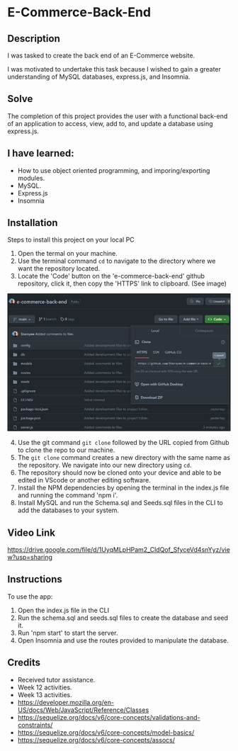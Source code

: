 # E-Commerce-Back-End

## Description
I was tasked to create the back end of an E-Commerce website.

I was motivated to undertake this task because I wished to gain a greater understanding of MySQL databases, express.js, and Insomnia.

## Solve
The completion of this project provides the user with a functional back-end of an application to access, view, add to, and update a database using express.js.

## I have learned:
* How to use object oriented programming, and imporing/exporting modules.
* MySQL.
* Express.js
* Insomnia

## Installation
Steps to install this project on your local PC
1. Open the termal on your machine.
2. Use the terminal command `cd` to navigate to the directory where we want the repository located.
3. Locate the 'Code' button on the 'e-commerce-back-end' github repository, click it, then copy the 'HTTPS' link to clipboard. (See image)

![alt text](./assets/images/repo.JPG)

4. Use the git command `git clone` followed by the URL copied from Github to clone the repo to our machine.
5. The `git clone` command creates a new directory with the same name as the repository. We navigate into our new directory using `cd`.
6. The repository should now be cloned onto your device and able to be edited in VScode or another editing software.
7. Install the NPM dependencies by opening the terminal in the index.js file and running the command 'npm i'.
8. Install MySQL and run the Schema.sql and Seeds.sql files in the CLI to add the databases to your system.

## Video Link
https://drive.google.com/file/d/1UyqMLpHPam2_CldQof_SfyceVd4snYyz/view?usp=sharing

## Instructions

To use the app:
1. Open the index.js file in the CLI
2. Run the schema.sql and seeds.sql files to create the database and seed it.
3. Run 'npm start' to start the server.
4. Open Insomnia and use the routes provided to manipulate the database.

## Credits
* Received tutor assistance.
* Week 12 activities.
* Week 13 activities.
* https://developer.mozilla.org/en-US/docs/Web/JavaScript/Reference/Classes
* https://sequelize.org/docs/v6/core-concepts/validations-and-constraints/
* https://sequelize.org/docs/v6/core-concepts/model-basics/
* https://sequelize.org/docs/v6/core-concepts/assocs/
